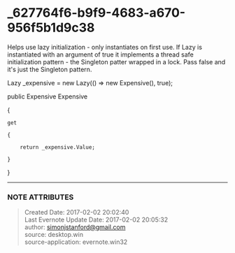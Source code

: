 # _627764f6-b9f9-4683-a670-956f5b1d9c38

Helps use lazy initialization - only instantiates on first use. If Lazy<T> is
instantiated with an argument of true it implements a thread safe
initialization pattern - the Singleton patter wrapped in a lock. Pass false
and it's just the Singleton pattern.

  

Lazy<Expensive> _expensive = new Lazy<Expensive>(() => new Expensive(), true);

public Expensive Expensive

{

    get

    {

        return _expensive.Value;

    }

}

  


---
### NOTE ATTRIBUTES
>Created Date: 2017-02-02 20:02:40  
>Last Evernote Update Date: 2017-02-02 20:05:32  
>author: simonjstanford@gmail.com  
>source: desktop.win  
>source-application: evernote.win32  